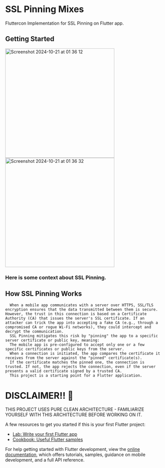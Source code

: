 # SSL Pinning Mixes

Fluttercon Implementation for SSL Pinning on Flutter app.

## Getting Started

<img width="348" alt="Screenshot 2024-10-21 at 01 36 12" src="https://github.com/user-attachments/assets/18c6b8db-73d4-4053-9009-6e609b8496db">
<img width="348" alt="Screenshot 2024-10-21 at 01 36 32" src="https://github.com/user-attachments/assets/2d72b054-62be-41aa-b80e-c016adced0ca">

### Here is some context about SSL Pinning.

## How SSL Pinning Works
      When a mobile app communicates with a server over HTTPS, SSL/TLS encryption ensures that the data transmitted between them is secure. However, the trust in this connection is based on a Certificate Authority (CA) that issues the server's SSL certificate. If an attacker can trick the app into accepting a fake CA (e.g., through a compromised CA or rogue Wi-Fi networks), they could intercept and decrypt the communication.
      SSL Pinning mitigates this risk by "pinning" the app to a specific server certificate or public key, meaning:
      The mobile app is pre-configured to accept only one or a few specific certificates or public keys from the server.
      When a connection is initiated, the app compares the certificate it receives from the server against the "pinned" certificate(s).
      If the certificate matches the pinned one, the connection is trusted. If not, the app rejects the connection, even if the server presents a valid certificate signed by a trusted CA.
      This project is a starting point for a Flutter application.


# DISCLAIMER!! 🌴
THIS PROJECT USES PURE CLEAN ARCHITECTURE - FAMILIARIZE YOURSELF WITH THIS ARCHITECTURE BEFORE WORKING ON IT.


A few resources to get you started if this is your first Flutter project:

- [Lab: Write your first Flutter app](https://docs.flutter.dev/get-started/codelab)
- [Cookbook: Useful Flutter samples](https://docs.flutter.dev/cookbook)

For help getting started with Flutter development, view the
[online documentation](https://docs.flutter.dev/), which offers tutorials,
samples, guidance on mobile development, and a full API reference.

